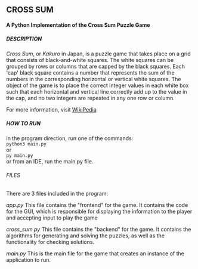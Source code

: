 ## CROSS SUM
#### A Python Implementation of the Cross Sum Puzzle Game

##### DESCRIPTION
*Cross Sum*, or *Kakuro* in Japan, is a puzzle game that takes place on a grid
that consists of black-and-white squares. The white squares can be grouped by
rows or columns that are capped by the black squares. Each 'cap' black square
contains a number that represents the sum of the numbers in the corresponding
horizontal or vertical white squares. The object of the game is to place the
correct integer values in each white box such that each horizontal and vertical
line correctly add up to the value in the cap, and no two integers are repeated
in any one row or column.

For more information, visit [WikiPedia](https://en.wikipedia.org/wiki/Kakuro)

##### HOW TO RUN
in the program direction, run one of the commands:  
    `python3 main.py`  
    or  
    `py main.py`  
or from an IDE, run the main.py file.

###### FILES
There are 3 files included in the program:

*app.py*
    This file contains the "frontend" for the game. It contains the code for 
    the GUI, which is responsible for displaying the information to the player 
    and accepting input to play the game

*cross_sum.py*
    This file contains the "backend" for the game. It contains the algorithms 
    for generating and solving the puzzles, as well as the functionality for 
    checking solutions.

*main.py*
    This is the main file for the game that creates an instance of the 
    application to run.